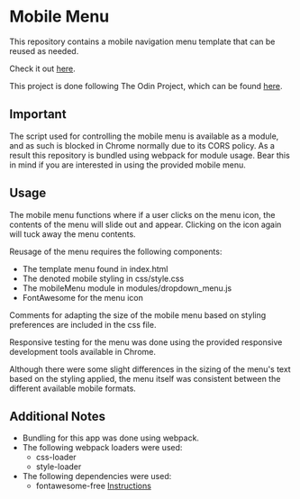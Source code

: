 # Mobile Menu

This repository contains a mobile navigation menu template that can be reused as needed.

Check it out [here](https://rgee258.github.io/js-mobile-menu/).

This project is done following The Odin Project, which can
be found [here](https://www.theodinproject.com/courses/javascript/lessons/dynamic-user-interface-interactions).

## Important

The script used for controlling the mobile menu is available as a module, and as such is blocked in Chrome normally due to its CORS policy. As a result this repository is bundled using webpack for module usage. Bear this in mind if you are interested in using the provided mobile menu.

## Usage

The mobile menu functions where if a user clicks on the menu icon, the contents of the menu will slide out and appear. Clicking on the icon again will tuck away the menu contents.

Reusage of the menu requires the following components:

* The template menu found in index.html
* The denoted mobile styling in css/style.css
* The mobileMenu module in modules/dropdown_menu.js
* FontAwesome for the menu icon

Comments for adapting the size of the mobile menu based on styling preferences are included in the css file.

Responsive testing for the menu was done using the provided responsive development tools available in Chrome. 

Although there were some slight differences in the sizing of the menu's text based on the styling applied, the menu itself was consistent between the different available mobile formats.

## Additional Notes

* Bundling for this app was done using webpack.
* The following webpack loaders were used:
  * css-loader
  * style-loader
* The following dependencies were used:
  * fontawesome-free [Instructions](https://fontawesome.com/how-to-use/on-the-web/setup/using-package-managers)
